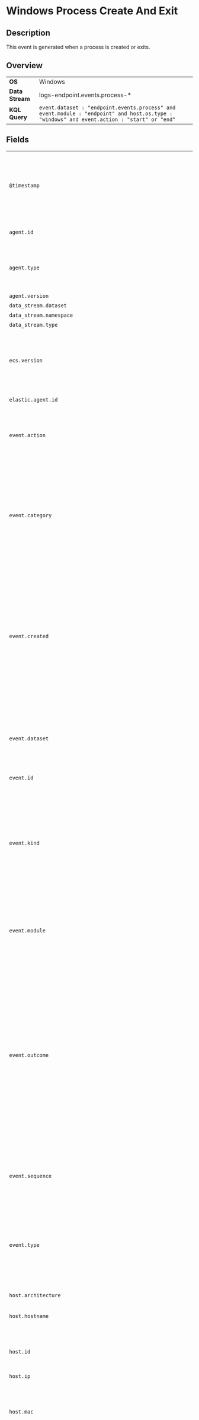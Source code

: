 # Windows Process Create And Exit

## Description

This event is generated when a process is created or exits.


## Overview

<table>
<tr>
<td><strong>OS</strong></td>
<td>Windows</td>
</tr>
<tr>
<td><strong>Data Stream</strong></td>
<td>logs-endpoint.events.process-*</td>
</tr>
<tr>
<td><strong>KQL Query</strong></td>
<td><code>event.dataset : "endpoint.events.process" and event.module : "endpoint" and host.os.type : "windows" and event.action : "start" or "end"</code></td>
</tr>
</table>

## Fields

<table>
<tr><td><code>@timestamp<code></td><td>Date/time when the event originated.  This is the date/time extracted from the event, typically representing when the event was generated by the source.  If the event source has no original timestamp, this value is typically populated by the first time the event was received by the pipeline.  Required field for all events.</td></tr>
<tr><td><code>agent.id<code></td><td>Unique identifier of this agent (if one exists).  Example: For Beats this would be beat.id.</td></tr>
<tr><td><code>agent.type<code></td><td>Type of the agent.  The agent type always stays the same and should be given by the agent used. In case of Filebeat the agent would always be Filebeat also if two Filebeat instances are run on the same machine.</td></tr>
<tr><td><code>agent.version<code></td><td>Version of the agent.</td></tr>
<tr><td><code>data_stream.dataset<code></td><td>Data stream dataset name.</td></tr>
<tr><td><code>data_stream.namespace<code></td><td>Data stream namespace.</td></tr>
<tr><td><code>data_stream.type<code></td><td>Data stream type.</td></tr>
<tr><td><code>ecs.version<code></td><td>ECS version this event conforms to. `ecs.version` is a required field and must exist in all events.  When querying across multiple indices -- which may conform to slightly different ECS versions -- this field lets integrations adjust to the schema version of the events.</td></tr>
<tr><td><code>elastic.agent.id<code></td><td>Unique identifier of this elastic agent (if one exists).</td></tr>
<tr><td><code>event.action<code></td><td>The action captured by the event.  This describes the information in the event. It is more specific than `event.category`. Examples are `group-add`, `process-started`, `file-created`. The value is normally defined by the implementer.</td></tr>
<tr><td><code>event.category<code></td><td>This is one of four ECS Categorization Fields, and indicates the second level in the ECS category hierarchy.  `event.category` represents the "big buckets" of ECS categories. For example, filtering on `event.category:process` yields all events relating to process activity. This field is closely related to `event.type`, which is used as a subcategory.  This field is an array. This will allow proper categorization of some events that fall in multiple categories.</td></tr>
<tr><td><code>event.created<code></td><td>`event.created` contains the date/time when the event was first read by an agent, or by your pipeline.  This field is distinct from `@timestamp` in that `@timestamp` typically contain the time extracted from the original event.  In most situations, these two timestamps will be slightly different. The difference can be used to calculate the delay between your source generating an event, and the time when your agent first processed it. This can be used to monitor your agent's or pipeline's ability to keep up with your event source.  In case the two timestamps are identical, `@timestamp` should be used.</td></tr>
<tr><td><code>event.dataset<code></td><td>Name of the dataset.  If an event source publishes more than one type of log or events (e.g. access log, error log), the dataset is used to specify which one the event comes from.  It's recommended but not required to start the dataset name with the module name, followed by a dot, then the dataset name.</td></tr>
<tr><td><code>event.id<code></td><td>Unique ID to describe the event.</td></tr>
<tr><td><code>event.kind<code></td><td>This is one of four ECS Categorization Fields, and indicates the highest level in the ECS category hierarchy.  `event.kind` gives high-level information about what type of information the event contains, without being specific to the contents of the event. For example, values of this field distinguish alert events from metric events.  The value of this field can be used to inform how these kinds of events should be handled. They may warrant different retention, different access control, it may also help understand whether the data is coming in at a regular interval or not.</td></tr>
<tr><td><code>event.module<code></td><td>Name of the module this data is coming from.  If your monitoring agent supports the concept of modules or plugins to process events of a given source (e.g. Apache logs), `event.module` should contain the name of this module.</td></tr>
<tr><td><code>event.outcome<code></td><td>This is one of four ECS Categorization Fields, and indicates the lowest level in the ECS category hierarchy.  `event.outcome` simply denotes whether the event represents a success or a failure from the perspective of the entity that produced the event.  Note that when a single transaction is described in multiple events, each event may populate different values of `event.outcome`, according to their perspective.  Also note that in the case of a compound event (a single event that contains multiple logical events), this field should be populated with the value that best captures the overall success or failure from the perspective of the event producer.  Further note that not all events will have an associated outcome. For example, this field is generally not populated for metric events, events with `event.type:info`, or any events for which an outcome does not make logical sense.</td></tr>
<tr><td><code>event.sequence<code></td><td>Sequence number of the event.  The sequence number is a value published by some event sources, to make the exact ordering of events unambiguous, regardless of the timestamp precision.</td></tr>
<tr><td><code>event.type<code></td><td>This is one of four ECS Categorization Fields, and indicates the third level in the ECS category hierarchy.  `event.type` represents a categorization "sub-bucket" that, when used along with the `event.category` field values, enables filtering events down to a level appropriate for single visualization.  This field is an array. This will allow proper categorization of some events that fall in multiple event types.</td></tr>
<tr><td><code>host.architecture<code></td><td>Operating system architecture.</td></tr>
<tr><td><code>host.hostname<code></td><td>Hostname of the host.  It normally contains what the `hostname` command returns on the host machine.</td></tr>
<tr><td><code>host.id<code></td><td>Unique host id.  As hostname is not always unique, use values that are meaningful in your environment.  Example: The current usage of `beat.name`.</td></tr>
<tr><td><code>host.ip<code></td><td>Host ip addresses.</td></tr>
<tr><td><code>host.mac<code></td><td>Host MAC addresses.  The notation format from RFC 7042 is suggested: Each octet (that is, 8-bit byte) is represented by two [uppercase] hexadecimal digits giving the value of the octet as an unsigned integer. Successive octets are separated by a hyphen.</td></tr>
<tr><td><code>host.name<code></td><td>Name of the host.  It can contain what hostname returns on Unix systems, the fully qualified domain name (FQDN), or a name specified by the user. The recommended value is the lowercase FQDN of the host.</td></tr>
<tr><td><code>host.os.Ext.variant<code></td><td>A string value or phrase that further aid to classify or qualify the operating system (OS).  For example the distribution for a Linux OS will be entered in this field.</td></tr>
<tr><td><code>host.os.family<code></td><td>OS family (such as redhat, debian, freebsd, windows).</td></tr>
<tr><td><code>host.os.full<code></td><td>Operating system name, including the version or code name.</td></tr>
<tr><td><code>host.os.kernel<code></td><td>Operating system kernel version as a raw string.</td></tr>
<tr><td><code>host.os.name<code></td><td>Operating system name, without the version.</td></tr>
<tr><td><code>host.os.platform<code></td><td>Operating system platform (such centos, ubuntu, windows).</td></tr>
<tr><td><code>host.os.type<code></td><td>Use the `os.type` field to categorize the operating system into one of the broad commercial families.  If the OS you're dealing with is not listed as an expected value, the field should not be populated. Please let us know by opening an issue with ECS, to propose its addition.</td></tr>
<tr><td><code>host.os.version<code></td><td>Operating system version as a raw string.</td></tr>
<tr><td><code>message<code></td><td>For log events the message field contains the log message, optimized for viewing in a log viewer.  For structured logs without an original message field, other fields can be concatenated to form a human-readable summary of the event.  If multiple messages exist, they can be combined into one message.</td></tr>
<tr><td><code>process.Ext.ancestry<code></td><td>An array of entity_ids indicating the ancestors for this event</td></tr>
<tr><td><code>process.Ext.authentication_id<code></td><td>Process authentication ID</td></tr>
<tr><td><code>process.Ext.code_signature.exists<code></td><td>Boolean to capture if a signature is present.</td></tr>
<tr><td><code>process.Ext.code_signature.status<code></td><td>Additional information about the certificate status.  This is useful for logging cryptographic errors with the certificate validity or trust status. Leave unpopulated if the validity or trust of the certificate was unchecked.</td></tr>
<tr><td><code>process.Ext.code_signature.subject_name<code></td><td>Subject name of the code signer</td></tr>
<tr><td><code>process.Ext.code_signature.trusted<code></td><td>Stores the trust status of the certificate chain.  Validating the trust of the certificate chain may be complicated, and this field should only be populated by tools that actively check the status.</td></tr>
<tr><td><code>process.Ext.created_suspended<code></td><td>A heuristic indicating if the CREATE_SUSPENDED flag was passed to the Win32 CreateProcess API. Not valid for direct syscalls.</td></tr>
<tr><td><code>process.Ext.defense_evasions<code></td><td>List of defense evasions found in this process. These defense evasions can make it harder to inspect a process and/or cause abnormal OS behavior. Examples tools that can cause defense evasions include Process Doppelganging and Process Herpaderping.</td></tr>
<tr><td><code>process.Ext.device.bus_type<code></td><td>Bus type of the device, such as Nvme, Usb, FileBackedVirtual,... etc.</td></tr>
<tr><td><code>process.Ext.device.dos_name<code></td><td>DOS name of the device. DOS device name is in the format of driver letters such as C:, D:,...</td></tr>
<tr><td><code>process.Ext.device.file_system_type<code></td><td>Volume device file system type.  Following are examples of the most frequently seen volume device file system types: NTFS UDF</td></tr>
<tr><td><code>process.Ext.device.nt_name<code></td><td>NT name of the device. NT device name is in the format such as: \Device\HarddiskVolume2</td></tr>
<tr><td><code>process.Ext.device.product_id<code></td><td>ProductID of the device. It is provided by the vendor of the device if any.</td></tr>
<tr><td><code>process.Ext.device.vendor_id<code></td><td>VendorID of the device. It is provided by the vendor of the device.</td></tr>
<tr><td><code>process.Ext.device.volume_device_type<code></td><td>Volume device type.  Following are examples of the most frequently seen volume device types: Disk File System CD-ROM File System</td></tr>
<tr><td><code>process.Ext.effective_parent.entity_id<code></td><td>Unique identifier for the effective process.</td></tr>
<tr><td><code>process.Ext.effective_parent.executable<code></td><td>Executable name for the effective process.</td></tr>
<tr><td><code>process.Ext.effective_parent.name<code></td><td>Process name for the effective process.</td></tr>
<tr><td><code>process.Ext.effective_parent.pid<code></td><td>Process ID.</td></tr>
<tr><td><code>process.Ext.mitigation_policies<code></td><td>Process mitigation policies include SignaturePolicy, DynamicCodePolicy, UserShadowStackPolicy, ControlFlowGuardPolicy, etc. Examples include Microsoft only, CF Guard, User Shadow Stack enabled</td></tr>
<tr><td><code>process.Ext.protection<code></td><td>Indicates the protection level of this process.  Uses the same syntax as Process Explorer. Examples include PsProtectedSignerWinTcb, PsProtectedSignerWinTcb-Light, and PsProtectedSignerWindows-Light.</td></tr>
<tr><td><code>process.Ext.relative_file_creation_time<code></td><td>Number of seconds since the process's file was created. This number may be negative if the file's timestamp is in the future.</td></tr>
<tr><td><code>process.Ext.relative_file_name_modify_time<code></td><td>Number of seconds since the process's name was modified. This information can come from the NTFS MFT. This number may be negative if the file's timestamp is in the future.</td></tr>
<tr><td><code>process.Ext.session_info.authentication_package<code></td><td>Name of authentication package used to log on, such as NTLM, Kerberos, or CloudAP</td></tr>
<tr><td><code>process.Ext.session_info.client_address<code></td><td>Client's IPv4 or IPv6 address as a string, if available.</td></tr>
<tr><td><code>process.Ext.session_info.id<code></td><td>Session ID</td></tr>
<tr><td><code>process.Ext.session_info.logon_type<code></td><td>Session logon type.  Examples include Interactive, Network, and Service.</td></tr>
<tr><td><code>process.Ext.session_info.relative_logon_time<code></td><td>Process creation time, relative to logon time, in seconds.</td></tr>
<tr><td><code>process.Ext.session_info.relative_password_age<code></td><td>Process creation time, relative to the last time the password was changed, in seconds.</td></tr>
<tr><td><code>process.Ext.session_info.user_flags<code></td><td>List of user flags associated with this logon session. Examples include LOGON_NTLMV2_ENABLED and LOGON_WINLOGON.</td></tr>
<tr><td><code>process.Ext.token.elevation_level<code></td><td>What level of elevation the token has</td></tr>
<tr><td><code>process.Ext.token.integrity_level_name<code></td><td>Human readable integrity level.</td></tr>
<tr><td><code>process.Ext.token.security_attributes<code></td><td>Array of security attributes of the token, retrieved via the  TokenSecurityAttributes class.</td></tr>
<tr><td><code>process.Ext.trusted<code></td><td>Whether or not the process is a trusted application</td></tr>
<tr><td><code>process.Ext.trusted_descendant<code></td><td>Whether or not the process is a descendent of a trusted application</td></tr>
<tr><td><code>process.args<code></td><td>Array of process arguments, starting with the absolute path to the executable.  May be filtered to protect sensitive information.</td></tr>
<tr><td><code>process.args_count<code></td><td>Length of the process.args array.  This field can be useful for querying or performing bucket analysis on how many arguments were provided to start a process. More arguments may be an indication of suspicious activity.</td></tr>
<tr><td><code>process.code_signature.exists<code></td><td>Boolean to capture if a signature is present.</td></tr>
<tr><td><code>process.code_signature.status<code></td><td>Additional information about the certificate status.  This is useful for logging cryptographic errors with the certificate validity or trust status. Leave unpopulated if the validity or trust of the certificate was unchecked.</td></tr>
<tr><td><code>process.code_signature.subject_name<code></td><td>Subject name of the code signer</td></tr>
<tr><td><code>process.code_signature.trusted<code></td><td>Stores the trust status of the certificate chain.  Validating the trust of the certificate chain may be complicated, and this field should only be populated by tools that actively check the status.</td></tr>
<tr><td><code>process.command_line<code></td><td>Full command line that started the process, including the absolute path to the executable, and all arguments.  Some arguments may be filtered to protect sensitive information.</td></tr>
<tr><td><code>process.Ext.command_line_truncated<code></td><td>No description found</td></tr>
<tr><td><code>process.entity_id<code></td><td>Unique identifier for the process.  The implementation of this is specified by the data source, but some examples of what could be used here are a process-generated UUID, Sysmon Process GUIDs, or a hash of some uniquely identifying components of a process.  Constructing a globally unique identifier is a common practice to mitigate PID reuse as well as to identify a specific process over time, across multiple monitored hosts.</td></tr>
<tr><td><code>process.executable<code></td><td>Absolute path to the process executable.</td></tr>
<tr><td><code>process.exit_code<code></td><td>The exit code of the process, if this is a termination event.  The field should be absent if there is no exit code for the event (e.g. process start).</td></tr>
<tr><td><code>process.hash.md5<code></td><td>MD5 hash.</td></tr>
<tr><td><code>process.hash.sha1<code></td><td>SHA1 hash.</td></tr>
<tr><td><code>process.hash.sha256<code></td><td>SHA256 hash.</td></tr>
<tr><td><code>process.name<code></td><td>Process name.  Sometimes called program name or similar.</td></tr>
<tr><td><code>process.parent.Ext.code_signature.exists<code></td><td>Boolean to capture if a signature is present.</td></tr>
<tr><td><code>process.parent.Ext.code_signature.status<code></td><td>Additional information about the certificate status.  This is useful for logging cryptographic errors with the certificate validity or trust status. Leave unpopulated if the validity or trust of the certificate was unchecked.</td></tr>
<tr><td><code>process.parent.Ext.code_signature.subject_name<code></td><td>Subject name of the code signer</td></tr>
<tr><td><code>process.parent.Ext.code_signature.trusted<code></td><td>Stores the trust status of the certificate chain.  Validating the trust of the certificate chain may be complicated, and this field should only be populated by tools that actively check the status.</td></tr>
<tr><td><code>process.parent.Ext.real.entity_id<code></td><td>No description found</td></tr>
<tr><td><code>process.parent.Ext.real.pid<code></td><td>For process.parent this will be the ppid of the process that actually spawned the current process.</td></tr>
<tr><td><code>process.parent.args<code></td><td>Array of process arguments, starting with the absolute path to the executable.  May be filtered to protect sensitive information.</td></tr>
<tr><td><code>process.parent.args_count<code></td><td>Length of the process.args array.  This field can be useful for querying or performing bucket analysis on how many arguments were provided to start a process. More arguments may be an indication of suspicious activity.</td></tr>
<tr><td><code>process.parent.code_signature.exists<code></td><td>Boolean to capture if a signature is present.</td></tr>
<tr><td><code>process.parent.code_signature.status<code></td><td>Additional information about the certificate status.  This is useful for logging cryptographic errors with the certificate validity or trust status. Leave unpopulated if the validity or trust of the certificate was unchecked.</td></tr>
<tr><td><code>process.parent.code_signature.subject_name<code></td><td>Subject name of the code signer</td></tr>
<tr><td><code>process.parent.code_signature.trusted<code></td><td>Stores the trust status of the certificate chain.  Validating the trust of the certificate chain may be complicated, and this field should only be populated by tools that actively check the status.</td></tr>
<tr><td><code>process.parent.command_line<code></td><td>Full command line that started the process, including the absolute path to the executable, and all arguments.  Some arguments may be filtered to protect sensitive information.</td></tr>
<tr><td><code>process.parent.Ext.command_line_truncated<code></td><td>No description found</td></tr>
<tr><td><code>process.parent.entity_id<code></td><td>Unique identifier for the process.  The implementation of this is specified by the data source, but some examples of what could be used here are a process-generated UUID, Sysmon Process GUIDs, or a hash of some uniquely identifying components of a process.  Constructing a globally unique identifier is a common practice to mitigate PID reuse as well as to identify a specific process over time, across multiple monitored hosts.</td></tr>
<tr><td><code>process.parent.executable<code></td><td>Absolute path to the process executable.</td></tr>
<tr><td><code>process.parent.name<code></td><td>Process name.  Sometimes called program name or similar.</td></tr>
<tr><td><code>process.parent.pid<code></td><td>Process id.</td></tr>
<tr><td><code>process.parent.thread.Ext.call_stack.callsite_leading_bytes<code></td><td>Hex opcode bytes preceding the callsite</td></tr>
<tr><td><code>process.parent.thread.Ext.call_stack.callsite_trailing_bytes<code></td><td>Hex opcode bytes after the callsite (where control will return to)</td></tr>
<tr><td><code>process.parent.thread.Ext.call_stack.protection<code></td><td>Protection of the page containing this instruction.  This is `R-X' by default if omitted.</td></tr>
<tr><td><code>process.parent.thread.Ext.call_stack.symbol_info<code></td><td>The nearest symbol for `instruction_pointer`.</td></tr>
<tr><td><code>process.parent.thread.Ext.call_stack_contains_unbacked<code></td><td>Indicates whether the creating thread's stack contains frames pointing outside any known executable image.</td></tr>
<tr><td><code>process.parent.thread.Ext.call_stack_summary<code></td><td>Concatentation of the non-repeated modules in the call stack.</td></tr>
<tr><td><code>process.pe.imphash<code></td><td>A hash of the imports in a PE file. An imphash -- or import hash -- can be used to fingerprint binaries even after recompilation or other code-level transformations have occurred, which would change more traditional hash values.  Learn more at https://www.fireeye.com/blog/threat-research/2014/01/tracking-malware-import-hashing.html.</td></tr>
<tr><td><code>process.pe.original_file_name<code></td><td>Internal name of the file, provided at compile-time.</td></tr>
<tr><td><code>process.pid<code></td><td>Process id.</td></tr>
<tr><td><code>process.working_directory<code></td><td>The working directory of the process.</td></tr>
<tr><td><code>user.domain<code></td><td>Name of the directory the user is a member of.  For example, an LDAP or Active Directory domain name.</td></tr>
<tr><td><code>user.id<code></td><td>Unique identifier of the user.</td></tr>
<tr><td><code>user.name<code></td><td>Short name or login of the user.</td></tr>
</table>
